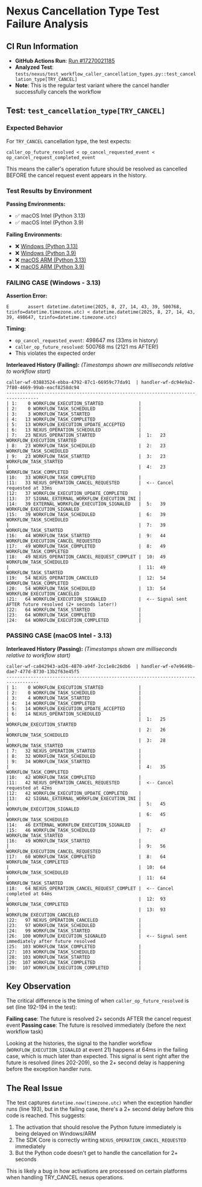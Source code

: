 # Nexus Cancellation Type Test Failure Analysis

## CI Run Information

- **GitHub Actions Run**: [Run #17270021185](https://github.com/temporalio/sdk-python/actions/runs/17270021185)
- **Analyzed Test**: `tests/nexus/test_workflow_caller_cancellation_types.py::test_cancellation_type[TRY_CANCEL]`
- **Note**: This is the regular test variant where the cancel handler successfully cancels the workflow

## Test: `test_cancellation_type[TRY_CANCEL]`

### Expected Behavior

For `TRY_CANCEL` cancellation type, the test expects:
```
caller_op_future_resolved < op_cancel_requested_event < op_cancel_request_completed_event
```

This means the caller's operation future should be resolved as cancelled BEFORE the cancel request event appears in the history.

### Test Results by Environment

**Passing Environments:**
- ✅ macOS Intel (Python 3.13)
- ✅ macOS Intel (Python 3.9)

**Failing Environments:**
- ❌ [Windows (Python 3.13)](https://github.com/temporalio/sdk-python/actions/runs/17270021185/job/49011534523)
- ❌ [Windows (Python 3.9)](https://github.com/temporalio/sdk-python/actions/runs/17270021185/job/49011535105)
- ❌ [macOS ARM (Python 3.13)](https://github.com/temporalio/sdk-python/actions/runs/17270021185/job/49011534847)
- ❌ [macOS ARM (Python 3.9)](https://github.com/temporalio/sdk-python/actions/runs/17270021185/job/49011535271)

### FAILING CASE (Windows - 3.13)

**Assertion Error:**
```
E       assert datetime.datetime(2025, 8, 27, 14, 43, 39, 500768, tzinfo=datetime.timezone.utc) < datetime.datetime(2025, 8, 27, 14, 43, 39, 498647, tzinfo=datetime.timezone.utc)
```

**Timing:**
- `op_cancel_requested_event`: 498647 ms (33ms in history)
- `caller_op_future_resolved`: 500768 ms (2121 ms AFTER!)
- This violates the expected order

**Interleaved History (Failing):**
*(Timestamps shown are milliseconds relative to workflow start)*
```
caller-wf-03883524-ebba-4792-87c1-66959c77da91  | handler-wf-dc94e9a2-7f80-4669-99ab-eacf8258dc94
----------------------------------------------------------------------------------
| 1:    0 WORKFLOW_EXECUTION_STARTED             |
| 2:    0 WORKFLOW_TASK_SCHEDULED                |
| 3:    3 WORKFLOW_TASK_STARTED                  |
| 4:   13 WORKFLOW_TASK_COMPLETED                |
| 5:   13 WORKFLOW_EXECUTION_UPDATE_ACCEPTED     |
| 6:   13 NEXUS_OPERATION_SCHEDULED              |
| 7:   23 NEXUS_OPERATION_STARTED                |  1:   23 WORKFLOW_EXECUTION_STARTED
| 8:   23 WORKFLOW_TASK_SCHEDULED                |  2:   23 WORKFLOW_TASK_SCHEDULED
| 9:   23 WORKFLOW_TASK_STARTED                  |  3:   23 WORKFLOW_TASK_STARTED
|                                                |  4:   23 WORKFLOW_TASK_COMPLETED
|10:   33 WORKFLOW_TASK_COMPLETED                |
|11:   33 NEXUS_OPERATION_CANCEL_REQUESTED       |  <-- Cancel requested at 33ms
|12:   37 WORKFLOW_EXECUTION_UPDATE_COMPLETED    |
|13:   37 SIGNAL_EXTERNAL_WORKFLOW_EXECUTION_INI |
|14:   39 EXTERNAL_WORKFLOW_EXECUTION_SIGNALED   |  5:   39 WORKFLOW_EXECUTION_SIGNALED
|15:   39 WORKFLOW_TASK_SCHEDULED                |  6:   39 WORKFLOW_TASK_SCHEDULED
|                                                |  7:   39 WORKFLOW_TASK_STARTED
|16:   44 WORKFLOW_TASK_STARTED                  |  9:   44 WORKFLOW_EXECUTION_CANCEL_REQUESTED
|17:   49 WORKFLOW_TASK_COMPLETED                |  8:   49 WORKFLOW_TASK_COMPLETED
|18:   49 NEXUS_OPERATION_CANCEL_REQUEST_COMPLET |  10:  49 WORKFLOW_TASK_SCHEDULED
|                                                |  11:  49 WORKFLOW_TASK_STARTED
|19:   54 NEXUS_OPERATION_CANCELED               |  12:  54 WORKFLOW_TASK_COMPLETED
|20:   54 WORKFLOW_TASK_SCHEDULED                |  13:  54 WORKFLOW_EXECUTION_CANCELED
|21:   64 WORKFLOW_EXECUTION_SIGNALED            |  <-- Signal sent AFTER future resolved (2+ seconds later!)
|22:   64 WORKFLOW_TASK_STARTED                  |
|23:   64 WORKFLOW_TASK_COMPLETED                |
|24:   64 WORKFLOW_EXECUTION_COMPLETED           |
```

### PASSING CASE (macOS Intel - 3.13)

**Interleaved History (Passing):**
*(Timestamps shown are milliseconds relative to workflow start)*
```
caller-wf-ca042943-ad26-4870-a94f-2cc1e8c26db6  | handler-wf-e7e9649b-dae7-477d-8730-13b2f63e45f5
----------------------------------------------------------------------------------
| 1:    0 WORKFLOW_EXECUTION_STARTED             |
| 2:    0 WORKFLOW_TASK_SCHEDULED                |
| 3:    4 WORKFLOW_TASK_STARTED                  |
| 4:   14 WORKFLOW_TASK_COMPLETED                |
| 5:   14 WORKFLOW_EXECUTION_UPDATE_ACCEPTED     |
| 6:   14 NEXUS_OPERATION_SCHEDULED              |
|                                                |  1:   25 WORKFLOW_EXECUTION_STARTED
|                                                |  2:   26 WORKFLOW_TASK_SCHEDULED
|                                                |  3:   28 WORKFLOW_TASK_STARTED
| 7:   32 NEXUS_OPERATION_STARTED                |
| 8:   32 WORKFLOW_TASK_SCHEDULED                |
| 9:   34 WORKFLOW_TASK_STARTED                  |
|                                                |  4:   35 WORKFLOW_TASK_COMPLETED
|10:   42 WORKFLOW_TASK_COMPLETED                |
|11:   42 NEXUS_OPERATION_CANCEL_REQUESTED       |  <-- Cancel requested at 42ms
|12:   42 WORKFLOW_EXECUTION_UPDATE_COMPLETED    |
|13:   42 SIGNAL_EXTERNAL_WORKFLOW_EXECUTION_INI |
|                                                |  5:   45 WORKFLOW_EXECUTION_SIGNALED
|                                                |  6:   45 WORKFLOW_TASK_SCHEDULED
|14:   46 EXTERNAL_WORKFLOW_EXECUTION_SIGNALED   |
|15:   46 WORKFLOW_TASK_SCHEDULED                |  7:   47 WORKFLOW_TASK_STARTED
|16:   49 WORKFLOW_TASK_STARTED                  |
|                                                |  9:   56 WORKFLOW_EXECUTION_CANCEL_REQUESTED
|17:   60 WORKFLOW_TASK_COMPLETED                |  8:   64 WORKFLOW_TASK_COMPLETED
|                                                |  10:  64 WORKFLOW_TASK_SCHEDULED
|                                                |  11:  64 WORKFLOW_TASK_STARTED
|18:   64 NEXUS_OPERATION_CANCEL_REQUEST_COMPLET |  <-- Cancel completed at 64ms
|                                                |  12:  93 WORKFLOW_TASK_COMPLETED
|                                                |  13:  93 WORKFLOW_EXECUTION_CANCELED
|22:   97 NEXUS_OPERATION_CANCELED               |
|23:   97 WORKFLOW_TASK_SCHEDULED                |
|24:   99 WORKFLOW_TASK_STARTED                  |
|26:  100 WORKFLOW_EXECUTION_SIGNALED            |  <-- Signal sent immediately after future resolved
|25:  103 WORKFLOW_TASK_COMPLETED                |
|27:  103 WORKFLOW_TASK_SCHEDULED                |
|28:  103 WORKFLOW_TASK_STARTED                  |
|29:  107 WORKFLOW_TASK_COMPLETED                |
|30:  107 WORKFLOW_EXECUTION_COMPLETED           |
```

## Key Observation

The critical difference is the timing of when `caller_op_future_resolved` is set (line 192-194 in the test):

**Failing case**: The future is resolved 2+ seconds AFTER the cancel request event
**Passing case**: The future is resolved immediately (before the next workflow task)

Looking at the histories, the signal to the handler workflow (`WORKFLOW_EXECUTION_SIGNALED` at event 21) happens at 64ms in the failing case, which is much later than expected. This signal is sent right after the future is resolved (lines 202-209), so the 2+ second delay is happening before the exception handler runs.

## The Real Issue

The test captures `datetime.now(timezone.utc)` when the exception handler runs (line 193), but in the failing case, there's a 2+ second delay before this code is reached. This suggests:

1. The activation that should resolve the Python future immediately is being delayed on Windows/ARM
2. The SDK Core is correctly writing `NEXUS_OPERATION_CANCEL_REQUESTED` immediately
3. But the Python code doesn't get to handle the cancellation for 2+ seconds

This is likely a bug in how activations are processed on certain platforms when handling TRY_CANCEL nexus operations.